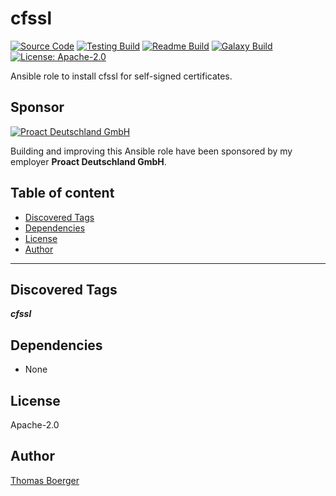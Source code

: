 # cfssl

[![Source Code](https://img.shields.io/badge/github-source%20code-blue?logo=github&logoColor=white)](https://github.com/rolehippie/cfssl) [![Testing Build](https://github.com/rolehippie/cfssl/workflows/testing/badge.svg)](https://github.com/rolehippie/cfssl/actions?query=workflow%3Atesting) [![Readme Build](https://github.com/rolehippie/cfssl/workflows/readme/badge.svg)](https://github.com/rolehippie/cfssl/actions?query=workflow%3Areadme) [![Galaxy Build](https://github.com/rolehippie/cfssl/workflows/galaxy/badge.svg)](https://github.com/rolehippie/cfssl/actions?query=workflow%3Agalaxy) [![License: Apache-2.0](https://img.shields.io/github/license/rolehippie/cfssl)](https://github.com/rolehippie/cfssl/blob/master/LICENSE)

Ansible role to install cfssl for self-signed certificates.

## Sponsor

[![Proact Deutschland GmbH](https://proact.eu/wp-content/uploads/2020/03/proact-logo.png)](https://proact.eu)

Building and improving this Ansible role have been sponsored by my employer **Proact Deutschland GmbH**.

## Table of content

- [Discovered Tags](#discovered-tags)
- [Dependencies](#dependencies)
- [License](#license)
- [Author](#author)

---

## Discovered Tags

**_cfssl_**


## Dependencies

- None

## License

Apache-2.0

## Author

[Thomas Boerger](https://github.com/tboerger)
